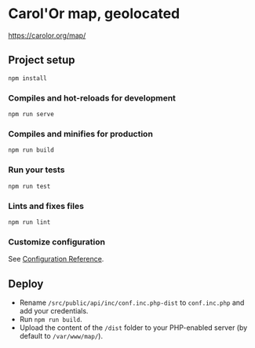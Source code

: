 # Carol'Or map, geolocated
https://carolor.org/map/

## Project setup
```
npm install
```

### Compiles and hot-reloads for development
```
npm run serve
```

### Compiles and minifies for production
```
npm run build
```

### Run your tests
```
npm run test
```

### Lints and fixes files
```
npm run lint
```

### Customize configuration
See [Configuration Reference](https://cli.vuejs.org/config/).

## Deploy

* Rename `/src/public/api/inc/conf.inc.php-dist` to `conf.inc.php` and add your credentials.
* Run `npm run build`.
* Upload the content of the `/dist` folder to your PHP-enabled server (by default to `/var/www/map/`).
